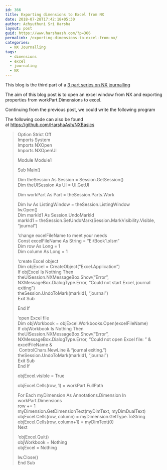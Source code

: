 ```yaml
---
id: 366
title: Exporting dimensions to Excel from NX
date: 2018-07-28T17:42:18+05:30
author: Achyuthuni Sri Harsha
layout: post
guid: https://www.harshaash.com/?p=366
permalink: /exporting-dimensions-to-excel-from-nx/
categories:
  - NX Journalling
tags:
  - dimensions
  - excel
  - journaling
  - NX
---
```

<p style="text-align: left;">
  This blog is the third part of a <a href="https://www.harshaash.com/extracting-data-from-mechanical-models/">3 part series on NX journalling</a>
</p>

<p style="text-align: left;">
  The aim of this blog post is to open an excel window from NX and exporting properties from workPart.Dimensions to excel.
</p>

Continuing from the previous post, we could write the following program

The following code can also be found at <https://github.com/HarshaAsh/NXBasics>

> <p style="text-align: left;">
>   Option Strict Off<br /> Imports System<br /> Imports NXOpen<br /> Imports NXOpenUI
> </p>
> 
> <p style="text-align: left;">
>   Module Module1
> </p>
> 
> <p style="text-align: left;">
>   Sub Main()
> </p>
> 
> <p style="text-align: left;">
>   Dim theSession As Session = Session.GetSession()<br /> Dim theUISession As UI = UI.GetUI
> </p>
> 
> <p style="text-align: left;">
>   Dim workPart As Part = theSession.Parts.Work
> </p>
> 
> <p style="text-align: left;">
>   Dim lw As ListingWindow = theSession.ListingWindow<br /> lw.Open()<br /> Dim markId1 As Session.UndoMarkId<br /> markId1 = theSession.SetUndoMark(Session.MarkVisibility.Visible, &#8220;journal&#8221;)
> </p>
> 
> <p style="text-align: left;">
>   &#8216;change excelFileName to meet your needs<br /> Const excelFileName As String = &#8220;E:\Book1.xlsm&#8221;<br /> Dim row As Long = 1<br /> Dim column As Long = 1
> </p>
> 
> <p style="text-align: left;">
>   &#8216;create Excel object<br /> Dim objExcel = CreateObject(&#8220;Excel.Application&#8221;)<br /> If objExcel Is Nothing Then<br /> theUISession.NXMessageBox.Show(&#8220;Error&#8221;, NXMessageBox.DialogType.Error, &#8220;Could not start Excel, journal exiting&#8221;)<br /> theSession.UndoToMark(markId1, &#8220;journal&#8221;)<br /> Exit Sub
> </p>
> 
> <p style="text-align: left;">
>   End If
> </p>
> 
> <p style="text-align: left;">
>   &#8216;open Excel file<br /> Dim objWorkbook = objExcel.Workbooks.Open(excelFileName)<br /> If objWorkbook Is Nothing Then<br /> theUISession.NXMessageBox.Show(&#8220;Error&#8221;, NXMessageBox.DialogType.Error, &#8220;Could not open Excel file: &#8221; & excelFileName &                                                                                        ControlChars.NewLine & &#8220;journal exiting.&#8221;)<br /> theSession.UndoToMark(markId1, &#8220;journal&#8221;)<br /> Exit Sub<br /> End If
> </p>
> 
> <p style="text-align: left;">
>   objExcel.visible = True
> </p>
> 
> <p style="text-align: left;">
>   objExcel.Cells(row, 1) = workPart.FullPath
> </p>
> 
> <p style="text-align: left;">
>   For Each myDimension As Annotations.Dimension In workPart.Dimensions<br /> row += 1<br /> myDimension.GetDimensionText(myDimText, myDimDualText)<br /> objExcel.Cells(row, column) = myDimension.GetType.ToString<br /> objExcel.Cells(row, column+1) = myDimText(0)<br /> Next
> </p>
> 
> <p style="text-align: left;">
>   &#8216;objExcel.Quit()<br /> objWorkbook = Nothing<br /> objExcel = Nothing
> </p>
> 
> <p style="text-align: left;">
>   lw.Close()<br /> End Sub
> </p>